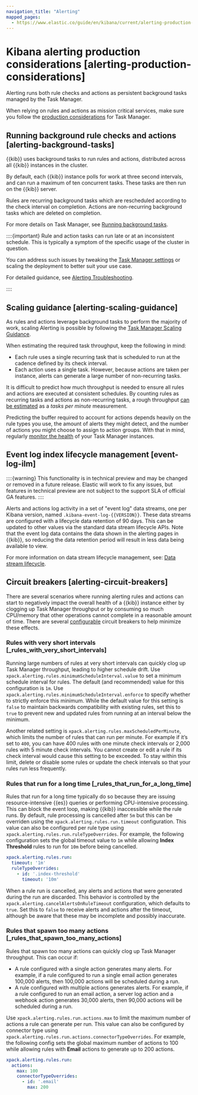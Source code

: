 ```yaml
---
navigation_title: "Alerting"
mapped_pages:
  - https://www.elastic.co/guide/en/kibana/current/alerting-production-considerations.html
---
```




# Kibana alerting production considerations [alerting-production-considerations]


Alerting runs both rule checks and actions as persistent background tasks managed by the Task Manager.

When relying on rules and actions as mission critical services, make sure you follow the [production considerations](kibana-task-manager-scaling-considerations.md) for Task Manager.


## Running background rule checks and actions [alerting-background-tasks]

{{kib}} uses background tasks to run rules and actions, distributed across all {{kib}} instances in the cluster.

By default, each {{kib}} instance polls for work at three second intervals, and can run a maximum of ten concurrent tasks. These tasks are then run on the {{kib}} server.

Rules are recurring background tasks which are rescheduled according to the check interval on completion. Actions are non-recurring background tasks which are deleted on completion.

For more details on Task Manager, see [Running background tasks](../distributed-architecture/kibana-tasks-management.md#task-manager-background-tasks).

::::{important}
Rule and action tasks can run late or at an inconsistent schedule. This is typically a symptom of the specific usage of the cluster in question.

You can address such issues by tweaking the [Task Manager settings](kibana://reference/configuration-reference/task-manager-settings.md) or scaling the deployment to better suit your use case.

For detailed guidance, see [Alerting Troubleshooting](../../explore-analyze/alerts-cases/alerts/alerting-troubleshooting.md).

::::



## Scaling guidance [alerting-scaling-guidance]

As rules and actions leverage background tasks to perform the majority of work, scaling Alerting is possible by following the [Task Manager Scaling Guidance](kibana-task-manager-scaling-considerations.md#task-manager-scaling-guidance).

When estimating the required task throughput, keep the following in mind:

* Each rule uses a single recurring task that is scheduled to run at the cadence defined by its check interval.
* Each action uses a single task. However, because actions are taken per instance, alerts can generate a large number of non-recurring tasks.

It is difficult to predict how much throughput is needed to ensure all rules and actions are executed at consistent schedules. By counting rules as recurring tasks and actions as non-recurring tasks, a rough throughput [can be estimated](kibana-task-manager-scaling-considerations.md#task-manager-rough-throughput-estimation) as a *tasks per minute* measurement.

Predicting the buffer required to account for actions depends heavily on the rule types you use, the amount of alerts they might detect, and the number of actions you might choose to assign to action groups. With that in mind, regularly [monitor the health](../monitor/kibana-task-manager-health-monitoring.md) of your Task Manager instances.


## Event log index lifecycle management [event-log-ilm]

::::{warning}
This functionality is in technical preview and may be changed or removed in a future release. Elastic will work to fix any issues, but features in technical preview are not subject to the support SLA of official GA features.
::::


Alerts and actions log activity in a set of "event log" data streams, one per Kibana version, named `.kibana-event-log-{{VERSION}}`.  These data streams are configured with a lifecycle data retention of 90 days. This can be updated to other values via the standard data stream lifecycle APIs.  Note that the event log data contains the data shown in the alerting pages in {{kib}}, so reducing the data retention period will result in less data being available to view.

For more information on data stream lifecycle management, see: [Data stream lifecycle](../../manage-data/lifecycle/data-stream.md).


## Circuit breakers [alerting-circuit-breakers]

There are several scenarios where running alerting rules and actions can start to negatively impact the overall health of a {{kib}} instance either by clogging up Task Manager throughput or by consuming so much CPU/memory that other operations cannot complete in a reasonable amount of time. There are several [configurable](kibana://reference/configuration-reference/alerting-settings.md#alert-settings) circuit breakers to help minimize these effects.


### Rules with very short intervals [_rules_with_very_short_intervals]

Running large numbers of rules at very short intervals can quickly clog up Task Manager throughput, leading to higher schedule drift. Use `xpack.alerting.rules.minimumScheduleInterval.value` to set a minimum schedule interval for rules. The default (and recommended) value for this configuration is `1m`. Use `xpack.alerting.rules.minimumScheduleInterval.enforce` to specify whether to strictly enforce this minimum. While the default value for this setting is `false` to maintain backwards compatibility with existing rules, set this to `true` to prevent new and updated rules from running at an interval below the minimum.

Another related setting is `xpack.alerting.rules.maxScheduledPerMinute`, which limits the number of rules that can run per minute. For example if it’s set to `400`, you can have 400 rules with one minute check intervals or 2,000 rules with 5 minute check intervals. You cannot create or edit a rule if its check interval would cause this setting to be exceeded. To stay within this limit, delete or disable some rules or update the check intervals so that your rules run less frequently.


### Rules that run for a long time [_rules_that_run_for_a_long_time]

Rules that run for a long time typically do so because they are issuing resource-intensive {{es}} queries or performing CPU-intensive processing. This can block the event loop, making {{kib}} inaccessible while the rule runs. By default, rule processing is cancelled after `5m` but this can be overriden using the `xpack.alerting.rules.run.timeout` configuration. This value can also be configured per rule type using `xpack.alerting.rules.run.ruleTypeOverrides`. For example, the following configuration sets the global timeout value to `1m` while allowing **Index Threshold** rules to run for `10m` before being cancelled.

```yaml
xpack.alerting.rules.run:
  timeout: '1m'
  ruleTypeOverrides:
    - id: '.index-threshold'
      timeout: '10m'
```

When a rule run is cancelled, any alerts and actions that were generated during the run are discarded. This behavior is controlled by the `xpack.alerting.cancelAlertsOnRuleTimeout` configuration, which defaults to `true`. Set this to `false` to receive alerts and actions after the timeout, although be aware that these may be incomplete and possibly inaccurate.


### Rules that spawn too many actions [_rules_that_spawn_too_many_actions]

Rules that spawn too many actions can quickly clog up Task Manager throughput. This can occur if:

* A rule configured with a single action generates many alerts. For example, if a rule configured to run a single email action generates 100,000 alerts, then 100,000 actions will be scheduled during a run.
* A rule configured with multiple actions generates alerts. For example, if a rule configured to run an email action, a server log action and a webhook action generates 30,000 alerts, then 90,000 actions will be scheduled during a run.

Use `xpack.alerting.rules.run.actions.max` to limit the maximum number of actions a rule can generate per run. This value can also be configured by connector type using `xpack.alerting.rules.run.actions.connectorTypeOverrides`. For example, the following config sets the global maximum number of actions to 100 while allowing rules with **Email** actions to generate up to 200 actions.

```yaml
xpack.alerting.rules.run:
  actions:
    max: 100
    connectorTypeOverrides:
      - id: '.email'
        max: 200
```

